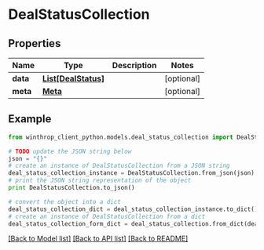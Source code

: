 # DealStatusCollection


## Properties

Name | Type | Description | Notes
------------ | ------------- | ------------- | -------------
**data** | [**List[DealStatus]**](DealStatus.md) |  | [optional] 
**meta** | [**Meta**](Meta.md) |  | [optional] 

## Example

```python
from winthrop_client_python.models.deal_status_collection import DealStatusCollection

# TODO update the JSON string below
json = "{}"
# create an instance of DealStatusCollection from a JSON string
deal_status_collection_instance = DealStatusCollection.from_json(json)
# print the JSON string representation of the object
print DealStatusCollection.to_json()

# convert the object into a dict
deal_status_collection_dict = deal_status_collection_instance.to_dict()
# create an instance of DealStatusCollection from a dict
deal_status_collection_form_dict = deal_status_collection.from_dict(deal_status_collection_dict)
```
[[Back to Model list]](../README.md#documentation-for-models) [[Back to API list]](../README.md#documentation-for-api-endpoints) [[Back to README]](../README.md)


